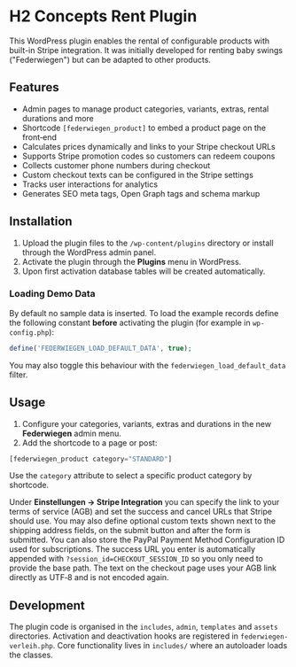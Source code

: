# H2 Concepts Rent Plugin

This WordPress plugin enables the rental of configurable products with built-in Stripe integration. It was initially developed for renting baby swings ("Federwiegen") but can be adapted to other products.

## Features

- Admin pages to manage product categories, variants, extras, rental durations and more
- Shortcode `[federwiegen_product]` to embed a product page on the front‑end
- Calculates prices dynamically and links to your Stripe checkout URLs
- Supports Stripe promotion codes so customers can redeem coupons
- Collects customer phone numbers during checkout
- Custom checkout texts can be configured in the Stripe settings
- Tracks user interactions for analytics
- Generates SEO meta tags, Open Graph tags and schema markup

## Installation

1. Upload the plugin files to the `/wp-content/plugins` directory or install through the WordPress admin panel.
2. Activate the plugin through the **Plugins** menu in WordPress.
3. Upon first activation database tables will be created automatically.

### Loading Demo Data

By default no sample data is inserted. To load the example records define the following constant **before** activating the plugin (for example in `wp-config.php`):

```php
define('FEDERWIEGEN_LOAD_DEFAULT_DATA', true);
```

You may also toggle this behaviour with the `federwiegen_load_default_data` filter.

## Usage

1. Configure your categories, variants, extras and durations in the new **Federwiegen** admin menu.
2. Add the shortcode to a page or post:

```php
[federwiegen_product category="STANDARD"]
```

Use the `category` attribute to select a specific product category by shortcode.

Under **Einstellungen → Stripe Integration** you can specify the link to your terms of service (AGB) and set the success and cancel URLs that Stripe should use. You may also define optional custom texts shown next to the shipping address fields, on the submit button and after the form is submitted. You can also store the PayPal Payment Method Configuration ID used for subscriptions. The success URL you enter is automatically appended with `?session_id=CHECKOUT_SESSION_ID` so you only need to provide the base path. The text on the checkout page uses your AGB link directly as UTF‑8 and is not encoded again.

## Development

The plugin code is organised in the `includes`, `admin`, `templates` and `assets` directories. Activation and deactivation hooks are registered in `federwiegen-verleih.php`. Core functionality lives in `includes/` where an autoloader loads the classes.


